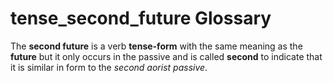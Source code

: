 # tense_second_future Glossary

The **second future** is a verb **tense-form** with the same meaning as the **future** but it only occurs in the passive and is called **second** to indicate that it is similar in form to the *second aorist passive*.

